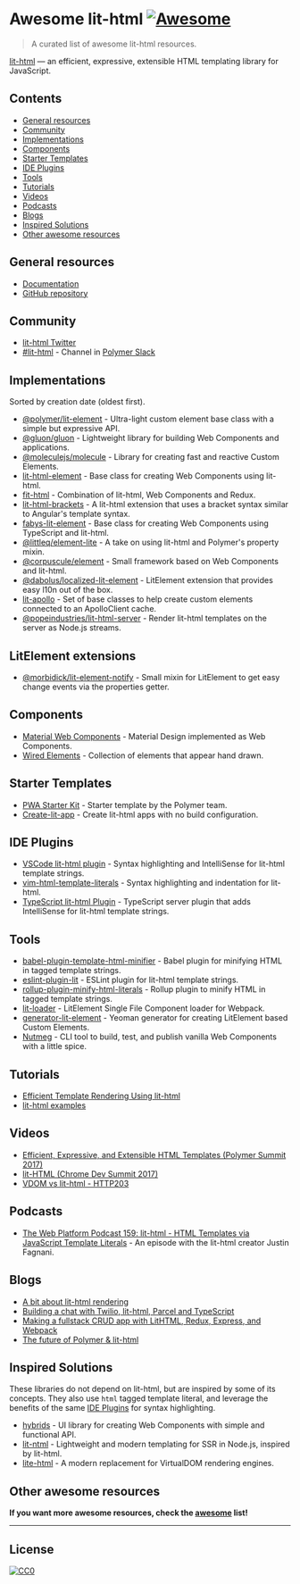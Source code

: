 # Awesome lit-html [![Awesome](https://awesome.re/badge.svg)](https://awesome.re)

> A curated list of awesome lit-html resources.

[lit-html](https://polymer.github.io/lit-html/) — an efficient, expressive, extensible HTML templating library for JavaScript.

## Contents

- [General resources](#general-resources)
- [Community](#community)
- [Implementations](#implementations)
- [Components](#components)
- [Starter Templates](#starter-templates)
- [IDE Plugins](#ide-plugins)
- [Tools](#tools)
- [Tutorials](#tutorials)
- [Videos](#videos)
- [Podcasts](#podcasts)
- [Blogs](#blogs)
- [Inspired Solutions](#inspired-solutions)
- [Other awesome resources](#other-awesome-resources)

## General resources

- [Documentation](https://polymer.github.io/lit-html/)
- [GitHub repository](https://github.com/Polymer/lit-html)

## Community

- [lit-html Twitter](https://twitter.com/lit_html)
- [#lit-html](https://polymer.slack.com/archives/lit-html) - Channel in [Polymer Slack](https://polymer-slack.herokuapp.com)

## Implementations

Sorted by creation date (oldest first).

- [@polymer/lit-element](https://github.com/Polymer/lit-element) - Ultra-light custom element base class with a simple but expressive API.
- [@gluon/gluon](https://github.com/ruphin/gluonjs) - Lightweight library for building Web Components and applications.
- [@moleculejs/molecule](https://github.com/Molecule-JS/MoleculeJS) - Library for creating fast and reactive Custom Elements.
- [lit-html-element](https://github.com/kenchris/lit-element) - Base class for creating Web Components using lit-html.
- [fit-html](https://github.com/Festify/fit-html) - Combination of lit-html, Web Components and Redux.
- [lit-html-brackets](https://github.com/bgotink/lit-html-brackets) - A lit-html extension that uses a bracket syntax similar to Angular's template syntax.
- [fabys-lit-element](https://github.com/fabysdev/fabys-lit-element) - Base class for creating Web Components using TypeScript and lit-html.
- [@littleq/element-lite](https://github.com/tjmonsi/element-lite) - A take on using lit-html and Polymer's property mixin.
- [@corpuscule/element](https://github.com/corpusculejs/corpuscule) - Small framework based on Web Components and lit-html.
- [@dabolus/localized-lit-element](https://github.com/Dabolus/localized-lit-element) - LitElement extension that provides easy l10n out of the box.
- [lit-apollo](https://github.com/bennypowers/lit-apollo) - Set of base classes to help create custom elements connected to an ApolloClient cache.
- [@popeindustries/lit-html-server](https://github.com/popeindustries/lit-html-server) - Render lit-html templates on the server as Node.js streams.

## LitElement extensions

- [@morbidick/lit-element-notify](https://github.com/morbidick/lit-element-notify) - Small mixin for LitElement to get easy change events via the properties getter.

## Components

- [Material Web Components](https://github.com/material-components/material-components-web-components) - Material Design implemented as Web Components.
- [Wired Elements](https://github.com/wiredjs/wired-elements) - Collection of elements that appear hand drawn.

## Starter Templates

- [PWA Starter Kit](https://github.com/Polymer/pwa-starter-kit) - Starter template by the Polymer team.
- [Create-lit-app](https://github.com/thepassle/create-lit-app) - Create lit-html apps with no build configuration.

## IDE Plugins

- [VSCode lit-html plugin](https://github.com/mjbvz/vscode-lit-html) - Syntax highlighting and IntelliSense for lit-html template strings.
- [vim-html-template-literals](https://github.com/jonsmithers/vim-html-template-literals) - Syntax highlighting and indentation for lit-html.
- [TypeScript lit-html Plugin](https://github.com/Microsoft/typescript-lit-html-plugin) - TypeScript server plugin that adds IntelliSense for lit-html template strings.

## Tools

- [babel-plugin-template-html-minifier](https://github.com/goto-bus-stop/babel-plugin-template-html-minifier) - Babel plugin for minifying HTML in tagged template strings.
- [eslint-plugin-lit](https://github.com/43081j/eslint-plugin-lit) - ESLint plugin for lit-html template strings.
- [rollup-plugin-minify-html-literals](https://github.com/asyncLiz/rollup-plugin-minify-html-literals) - Rollup plugin to minify HTML in tagged template strings.
- [lit-loader](https://github.com/PolymerX/lit-loader) - LitElement Single File Component loader for Webpack.
- [generator-lit-element](https://github.com/sebs/generator-lit-element) - Yeoman generator for creating LitElement based Custom Elements.
- [Nutmeg](https://github.com/abraham/nutmeg-cli) - CLI tool to build, test, and publish vanilla Web Components with a little spice.

## Tutorials
- [Efficient Template Rendering Using lit-html](https://alligator.io/web-components/lit-html/)
- [lit-html examples](https://github.com/LarsDenBakker/lit-html-examples)

## Videos
- [Efficient, Expressive, and Extensible HTML Templates (Polymer Summit 2017)](https://www.youtube.com/watch?v=ruql541T7gc)
- [lit-HTML (Chrome Dev Summit 2017)](https://www.youtube.com/watch?v=Io6JjgckHbg)
- [VDOM vs lit-html - HTTP203](https://www.youtube.com/watch?v=uCHZJy2n8Qs)

## Podcasts
- [The Web Platform Podcast 159: lit-html - HTML Templates via JavaScript Template Literals](https://thewebplatformpodcast.com/159-lithtml-html-templates-via-javascript-template-literals) -
An episode with the lit-html creator Justin Fagnani.

## Blogs
- [A bit about lit-html rendering](https://medium.com/@kennethrohde/a-bit-about-lit-html-rendering-2964c50ee56c)
- [Building a chat with Twilio, lit-html, Parcel and TypeScript](https://www.twilio.com/blog/2018/05/building-a-chat-with-twilio-lit-html-parcel-and-typescript.html)
- [Making a fullstack CRUD app with LitHTML, Redux, Express, and Webpack](https://medium.com/@pascalschilp/making-a-fullstack-crud-app-with-lithtml-redux-express-and-webpack-fe7e5cf8b3ef)
- [The future of Polymer & lit-html](https://43081j.com/2018/08/future-of-polymer)

## Inspired Solutions

These libraries do not depend on lit-html, but are inspired by some of its concepts. They also use `html` tagged
template literal, and leverage the benefits of the same [IDE Plugins](#ide-plugins) for syntax highlighting.

- [hybrids](https://github.com/hybridsjs/hybrids) - UI library for creating Web Components with simple and functional API.
- [lit-ntml](https://github.com/motss/lit-ntml) - Lightweight and modern templating for SSR in Node.js, inspired by lit-html.
- [lite-html](https://github.com/ruphin/lite-html) - A modern replacement for VirtualDOM rendering engines.

## Other awesome resources
**If you want more awesome resources, check the [awesome](https://github.com/sindresorhus/awesome) list!**

---

## License

[![CC0](https://upload.wikimedia.org/wikipedia/commons/6/69/CC0_button.svg)](http://creativecommons.org/publicdomain/zero/1.0/)
